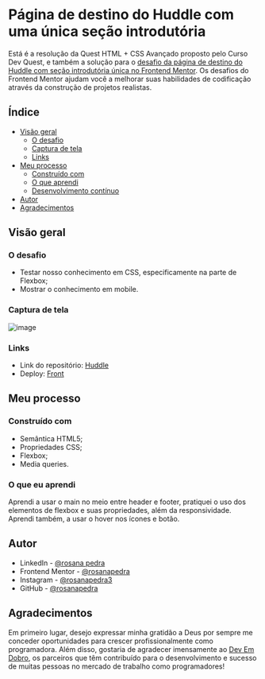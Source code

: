 # Página de destino do Huddle com uma única seção introdutória

Está é a resolução da Quest HTML + CSS Avançado proposto pelo Curso Dev Quest, e também a solução para o [desafio da página de destino do Huddle com seção introdutória única no Frontend Mentor](https://www.frontendmentor.io/challenges/huddle-landing-page-with-a-single-introductory-section-B_2Wvxgi0). Os desafios do Frontend Mentor ajudam você a melhorar suas habilidades de codificação através da construção de projetos realistas.

## Índice

- [Visão geral](#visão-geral)
  - [O desafio](#o-desafio)
  - [Captura de tela](#captura-de-tela)
  - [Links](#links)
- [Meu processo](#meu-processo)
  - [Construído com](#construído-com)
  - [O que aprendi](#o-que-aprendi)
  - [Desenvolvimento contínuo](#desenvolvimento-contínuo)
- [Autor](#autor)
- [Agradecimentos](#agradecimentos)

## Visão geral

### O desafio

- Testar nosso conhecimento em CSS, especificamente na parte de Flexbox;
- Mostrar o conhecimento em mobile. 

### Captura de tela

![image](https://github.com/rosanapedra/projeto-huddle-base/assets/165735049/6314eaca-0b8b-4043-b696-8af41cd1b11d)

### Links

- Link do repositório: [Huddle](https://github.com/rosanapedra/projeto-huddle-base.git)
- Deploy: [Front]()

## Meu processo

### Construído com

- Semântica HTML5;
- Propriedades CSS;
- Flexbox;
- Media queries. 

### O que eu aprendi

Aprendi a usar o main no meio entre header e footer, pratiquei o uso dos elementos de flexbox e suas propriedades, além da responsividade. Aprendi também, a usar o hover nos ícones e botão. 

## Autor

- LinkedIn - [@rosana pedra](https://www.linkedin.com/in/rosana-pedra-a9b87b2b9/)
- Frontend Mentor - [@rosanapedra](https://www.frontendmentor.io/profile/rosanapedra)
- Instagram - [@rosanapedra3](https://www.instagram.com/rosanapedra3/)
- GitHub - [@rosanapedra](https://github.com/rosanapedra)

## Agradecimentos

Em primeiro lugar, desejo expressar minha gratidão a Deus por sempre me conceder oportunidades para crescer profissionalmente como programadora. Além disso, gostaria de agradecer imensamente ao [Dev Em Dobro](https://www.instagram.com/devemdobro/), os parceiros que têm contribuído para o desenvolvimento e sucesso de muitas pessoas no mercado de trabalho como programadores!


